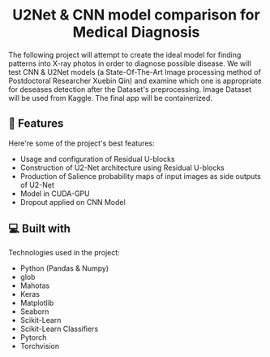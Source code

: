 <h1 align="center" id="title">U2Net & CNN model comparison for Medical Diagnosis</h1>

<p id="description">The following project will attempt to create the ideal model for finding patterns into X-ray photos in order to diagnose possible disease. We will test CNN & U2Net models (a State-Of-The-Art Image processing method of Postdoctoral Researcher Xuebin Qin) and examine which one is appropriate for deseases detection after the Dataset's preprocessing. 
Image Dataset will be used from Kaggle.
The final app will be containerized.</p>


  
  
<h2>🧐 Features</h2>

Here're some of the project's best features:
 
*   Usage and configuration of Residual U-blocks
*   Construction of U2-Net architecture using Residual U-blocks
*   Production of Salience probability maps of input images as side outputs of U2-Net
*   Model in CUDA-GPU
*   Dropout applied on CNN Model
  
  
<h2>💻 Built with</h2>

Technologies used in the project:

*   Python (Pandas & Numpy)
*   glob
*   Mahotas
*   Keras
*   Matplotlib
*   Seaborn
*   Scikit-Learn
*   Scikit-Learn Classifiers
*   Pytorch
*   Torchvision
